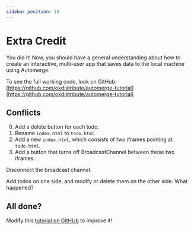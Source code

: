 ```yaml
---
sidebar_position: 10
---
```

# Extra Credit

You did it! Now, you should have a general understanding about how to create an interactive, multi-user app that saves data to the local machine using Automerge. 

To see the full working code, look on GitHub: [https://github.com/okdistribute/automerge-tutorial](https://github.com/okdistribute/automerge-tutorial)

## Conflicts

0. Add a delete button for each todo.
1. Rename `index.html` to `todo.html`
2. Add a new `index.html`, which consists of two iframes pointing at `todo.html`. 
3. Add a button that turns off BroadcastChannel between these two iframes.

Disconnect the broadcast channel.

Add todos on one side, and modify or delete them on the other side. What happened?

## All done?

Modify this [tutorial on GitHUb](https://github.com/automerge/docs) to improve it!